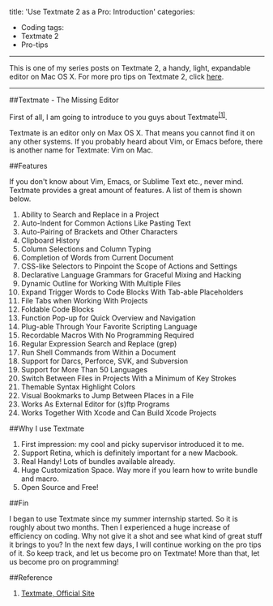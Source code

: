 title: 'Use Textmate 2 as a Pro: Introduction'
categories:
  - Coding
tags:
  - Textmate 2
  - Pro-tips
---

This is one of my series posts on Textmate 2, a handy, light, expandable editor on Mac OS X. For more pro tips on Textmate 2, click [here]().

---

##Textmate - The Missing Editor

First of all, I am going to introduce to you guys about Textmate<sup>[[1]](#Reference)</sup>.

Textmate is an editor only on Max OS X. That means you cannot find it on any other systems. If you probably heard about Vim, or Emacs before, there is another name for Textmate: Vim on Mac.

##Features

If you don't know about Vim, Emacs, or Sublime Text etc., never mind. Textmate provides a great amount of features. A list of them is shown below.

1. Ability to Search and Replace in a Project
2. Auto-Indent for Common Actions Like Pasting Text
3. Auto-Pairing of Brackets and Other Characters
4. Clipboard History
5. Column Selections and Column Typing
6. Completion of Words from Current Document
7. CSS-like Selectors to Pinpoint the Scope of Actions and Settings
8. Declarative Language Grammars for Graceful Mixing and Hacking
9. Dynamic Outline for Working With Multiple Files
10. Expand Trigger Words to Code Blocks With Tab-able Placeholders
11. File Tabs when Working With Projects
12. Foldable Code Blocks
13. Function Pop-up for Quick Overview and Navigation
14. Plug-able Through Your Favorite Scripting Language
15. Recordable Macros With No Programming Required
16. Regular Expression Search and Replace (grep)
17. Run Shell Commands from Within a Document
18. Support for Darcs, Perforce, SVK, and Subversion
19. Support for More Than 50 Languages
20. Switch Between Files in Projects With a Minimum of Key Strokes
21. Themable Syntax Highlight Colors
22. Visual Bookmarks to Jump Between Places in a File
23. Works As External Editor for (s)ftp Programs
24. Works Together With Xcode and Can Build Xcode Projects

##Why I use Textmate

1. First impression: my cool and picky supervisor introduced it to me.
2. Support Retina, which is definitely important for a new Macbook.
3. Real Handy! Lots of bundles available already.
4. Huge Customization Space. Way more if you learn how to write bundle and macro.
5. Open Source and Free!

##Fin

I began to use Textmate since my summer internship started. So it is roughly about two months. Then I experienced a huge increase of efficiency on coding. Why not give it a shot and see what kind of great stuff it brings to you? In the next few days, I will continue working on the pro tips of it. So keep track, and let us become pro on Textmate! More than that, let us become pro on programming!

##Reference

1. [Textmate, Official Site](http://macromates.com/)